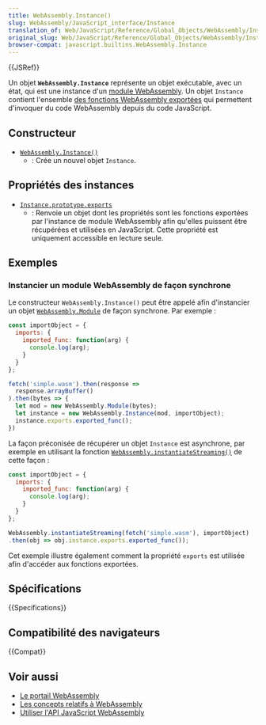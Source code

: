 ```yaml
---
title: WebAssembly.Instance()
slug: WebAssembly/JavaScript_interface/Instance
translation_of: Web/JavaScript/Reference/Global_Objects/WebAssembly/Instance
original_slug: Web/JavaScript/Reference/Global_Objects/WebAssembly/Instance
browser-compat: javascript.builtins.WebAssembly.Instance
---
```

{{JSRef}}

Un objet **`WebAssembly.Instance`** représente un objet exécutable, avec un état, qui est une instance d'un [module WebAssembly](/fr/docs/Web/JavaScript/Reference/Global_Objects/WebAssembly/Module). Un objet `Instance` contient l'ensemble [des fonctions WebAssembly exportées](/fr/docs/WebAssembly/Exported_functions) qui permettent d'invoquer du code WebAssembly depuis du code JavaScript.

## Constructeur

- [`WebAssembly.Instance()`](/fr/docs/Web/JavaScript/Reference/Global_Objects/WebAssembly/Instance/Instance)
  - : Crée un nouvel objet `Instance`.

## Propriétés des instances

- [`Instance.prototype.exports`](/fr/docs/Web/JavaScript/Reference/Global_Objects/WebAssembly/Instance/exports)
  - : Renvoie un objet dont les propriétés sont les fonctions exportées par l'instance de module WebAssembly afin qu'elles puissent être récupérées et utilisées en JavaScript. Cette propriété est uniquement accessible en lecture seule.

## Exemples

### Instancier un module WebAssembly de façon synchrone

Le constructeur `WebAssembly.Instance()` peut être appelé afin d'instancier un objet [`WebAssembly.Module`](/fr/docs/Web/JavaScript/Reference/Global_Objects/WebAssembly/Module) de façon synchrone. Par exemple&nbsp;:

```js
const importObject = {
  imports: {
    imported_func: function(arg) {
      console.log(arg);
    }
  }
};

fetch('simple.wasm').then(response =>
  response.arrayBuffer()
).then(bytes => {
  let mod = new WebAssembly.Module(bytes);
  let instance = new WebAssembly.Instance(mod, importObject);
  instance.exports.exported_func();
})
```

La façon préconisée de récupérer un objet `Instance` est asynchrone, par exemple en utilisant la fonction [`WebAssembly.instantiateStreaming()`](/fr/docs/Web/JavaScript/Reference/Global_Objects/WebAssembly/instantiateStreaming) de cette façon&nbsp;:

```js
const importObject = {
  imports: {
    imported_func: function(arg) {
      console.log(arg);
    }
  }
};

WebAssembly.instantiateStreaming(fetch('simple.wasm'), importObject)
.then(obj => obj.instance.exports.exported_func());
```

Cet exemple illustre également comment la propriété `exports` est utilisée afin d'accéder aux fonctions exportées.

## Spécifications

{{Specifications}}

## Compatibilité des navigateurs

{{Compat}}

## Voir aussi

- [Le portail WebAssembly](/fr/docs/WebAssembly)
- [Les concepts relatifs à WebAssembly](/fr/docs/WebAssembly/Concepts)
- [Utiliser l'API JavaScript WebAssembly](/fr/docs/WebAssembly/Using_the_JavaScript_API)
